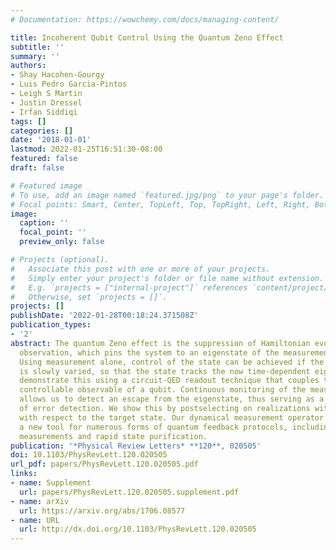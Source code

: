```yaml
---
# Documentation: https://wowchemy.com/docs/managing-content/

title: Incoherent Qubit Control Using the Quantum Zeno Effect
subtitle: ''
summary: ''
authors:
- Shay Hacohen-Gourgy
- Luis Pedro Garcia-Pintos
- Leigh S Martin
- Justin Dressel
- Irfan Siddiqi
tags: []
categories: []
date: '2018-01-01'
lastmod: 2022-01-25T16:51:30-08:00
featured: false
draft: false

# Featured image
# To use, add an image named `featured.jpg/png` to your page's folder.
# Focal points: Smart, Center, TopLeft, Top, TopRight, Left, Right, BottomLeft, Bottom, BottomRight.
image:
  caption: ''
  focal_point: ''
  preview_only: false

# Projects (optional).
#   Associate this post with one or more of your projects.
#   Simply enter your project's folder or file name without extension.
#   E.g. `projects = ["internal-project"]` references `content/project/deep-learning/index.md`.
#   Otherwise, set `projects = []`.
projects: []
publishDate: '2022-01-28T00:18:24.371508Z'
publication_types:
- '2'
abstract: The quantum Zeno effect is the suppression of Hamiltonian evolution by repeated
  observation, which pins the system to an eigenstate of the measurement observable.
  Using measurement alone, control of the state can be achieved if the observable
  is slowly varied, so that the state tracks the now time-dependent eigenstate. We
  demonstrate this using a circuit-QED readout technique that couples to a dynamically
  controllable observable of a qubit. Continuous monitoring of the measurement record
  allows us to detect an escape from the eigenstate, thus serving as a built-in form
  of error detection. We show this by postselecting on realizations with high fidelity
  with respect to the target state. Our dynamical measurement operator technique offers
  a new tool for numerous forms of quantum feedback protocols, including adaptive
  measurements and rapid state purification.
publication: '*Physical Review Letters* **120**, 020505'
doi: 10.1103/PhysRevLett.120.020505
url_pdf: papers/PhysRevLett.120.020505.pdf
links:
- name: Supplement
  url: papers/PhysRevLett.120.020505.supplement.pdf
- name: arXiv
  url: https://arxiv.org/abs/1706.08577
- name: URL
  url: http://dx.doi.org/10.1103/PhysRevLett.120.020505
---
```

